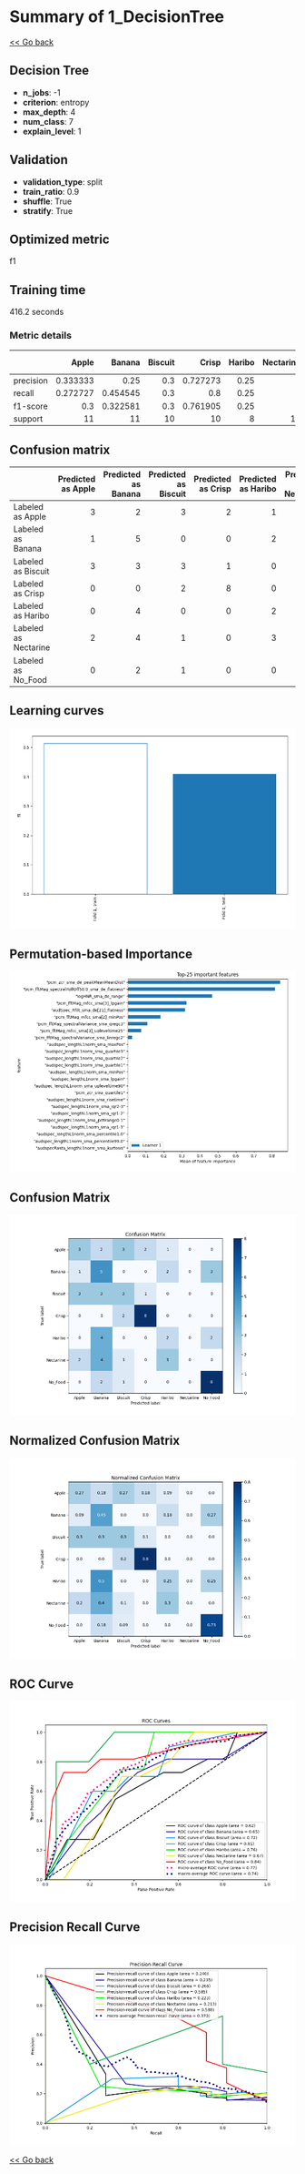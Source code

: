 # Summary of 1_DecisionTree

[<< Go back](../README.md)


## Decision Tree
- **n_jobs**: -1
- **criterion**: entropy
- **max_depth**: 4
- **num_class**: 7
- **explain_level**: 1

## Validation
 - **validation_type**: split
 - **train_ratio**: 0.9
 - **shuffle**: True
 - **stratify**: True

## Optimized metric
f1

## Training time

416.2 seconds

### Metric details
|           |     Apple |    Banana |   Biscuit |     Crisp |   Haribo |   Nectarine |   No_Food |   accuracy |   macro avg |   weighted avg |   logloss |
|:----------|----------:|----------:|----------:|----------:|---------:|------------:|----------:|-----------:|------------:|---------------:|----------:|
| precision |  0.333333 |  0.25     |       0.3 |  0.727273 |     0.25 |           0 |  0.615385 |   0.408451 |    0.353713 |       0.358572 |   2.02138 |
| recall    |  0.272727 |  0.454545 |       0.3 |  0.8      |     0.25 |           0 |  0.727273 |   0.408451 |    0.400649 |       0.408451 |   2.02138 |
| f1-score  |  0.3      |  0.322581 |       0.3 |  0.761905 |     0.25 |           0 |  0.666667 |   0.408451 |    0.371593 |       0.377476 |   2.02138 |
| support   | 11        | 11        |      10   | 10        |     8    |          10 | 11        |   0.408451 |   71        |      71        |   2.02138 |


## Confusion matrix
|                      |   Predicted as Apple |   Predicted as Banana |   Predicted as Biscuit |   Predicted as Crisp |   Predicted as Haribo |   Predicted as Nectarine |   Predicted as No_Food |
|:---------------------|---------------------:|----------------------:|-----------------------:|---------------------:|----------------------:|-------------------------:|-----------------------:|
| Labeled as Apple     |                    3 |                     2 |                      3 |                    2 |                     1 |                        0 |                      0 |
| Labeled as Banana    |                    1 |                     5 |                      0 |                    0 |                     2 |                        0 |                      3 |
| Labeled as Biscuit   |                    3 |                     3 |                      3 |                    1 |                     0 |                        0 |                      0 |
| Labeled as Crisp     |                    0 |                     0 |                      2 |                    8 |                     0 |                        0 |                      0 |
| Labeled as Haribo    |                    0 |                     4 |                      0 |                    0 |                     2 |                        0 |                      2 |
| Labeled as Nectarine |                    2 |                     4 |                      1 |                    0 |                     3 |                        0 |                      0 |
| Labeled as No_Food   |                    0 |                     2 |                      1 |                    0 |                     0 |                        0 |                      8 |

## Learning curves
![Learning curves](learning_curves.png)

## Permutation-based Importance
![Permutation-based Importance](permutation_importance.png)
## Confusion Matrix

![Confusion Matrix](confusion_matrix.png)


## Normalized Confusion Matrix

![Normalized Confusion Matrix](confusion_matrix_normalized.png)


## ROC Curve

![ROC Curve](roc_curve.png)


## Precision Recall Curve

![Precision Recall Curve](precision_recall_curve.png)



[<< Go back](../README.md)
